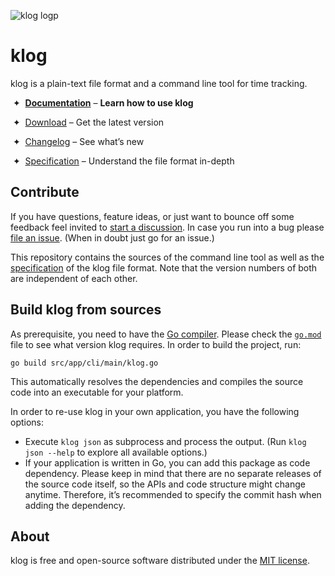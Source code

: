 ![klog logp](https://klog.jotaen.net/logo/klog-black-small.svg)

# klog

klog is a plain-text file format and a command line tool for time tracking.

 ✦  [**Documentation**](https://klog.jotaen.net) – **Learn how to use klog**

 ✦  [Download](INSTALL.md) – Get the latest version

 ✦  [Changelog](https://github.com/jotaen/klog/blob/main/CHANGELOG.md) – See what’s new

 ✦  [Specification](Specification.md) – Understand the file format in-depth

## Contribute

If you have questions, feature ideas, or just want to bounce off some feedback
feel invited to [start a discussion](https://github.com/jotaen/klog/discussions).
In case you run into a bug please [file an issue](https://github.com/jotaen/klog/issues).
(When in doubt just go for an issue.)

This repository contains the sources of the command line tool as well as
the [specification](Specification.md) of the klog file format. Note that the
version numbers of both are independent of each other.

## Build klog from sources

As prerequisite, you need to have the [Go compiler](https://golang.org/doc/install).
Please check the [`go.mod`](go.mod) file to see what version klog requires. 
In order to build the project, run:

```
go build src/app/cli/main/klog.go
```

This automatically resolves the dependencies and compiles the source code into an
executable for your platform.

In order to re-use klog in your own application, you have the following options:
- Execute `klog json` as subprocess and process the output.
  (Run `klog json --help` to explore all available options.)
- If your application is written in Go, you can add this package as code dependency.
  Please keep in mind that there are no separate releases of the source code itself,
  so the APIs and code structure might change anytime. Therefore, it’s recommended
  to specify the commit hash when adding the dependency.

## About

klog is free and open-source software distributed under the [MIT license](LICENSE.txt).
